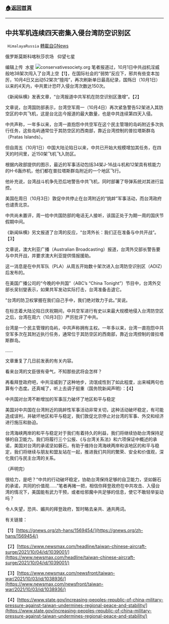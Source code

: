 ###  [:house:返回首頁](https://github.com/ourhimalayas/txt)
---


## 中共军机连续四天密集入侵台湾防空识别区
` HimalayaRussia` [轉載自GNews](https://gnews.org/zh-hans/1573067/)

俄罗斯莫斯科喀秋莎农场   仰望七星

编辑上传  水星
![](https://assets.gnews.org/wp-content/uploads/2021/10/T-2.jpg)conservativesociety.org
笔者报道过，10月1日中共战机淫威般地38架次闯入了台湾上空【1】，在国际社会的“弱势”反应下，邪共有些变本加厉，10月4日又出动52架次“擅闯”，再次刷新单日最高纪录，国殇日（10月1日）以来的4天内，中共累计恐吓入侵台湾次数达150次。

《新闻纵横》发表文章，“台湾报道中共军机在防空识别区激增”。【2】

文章说，台湾国防部表示，台湾空军周一（10月4日）再次紧急警告52架进入其防空区的中共飞机，这是台北迄今报道的最大数量，也是中共连续第四天入侵。

中共声称，一年多以来，台湾一直抱怨中共空军在这个民主管理的岛屿附近多次执行任务，这些岛屿通常位于其防空区的西南部，靠近台湾控制的普拉塔斯群岛（Pratas Islands）。

但自周五（10月1日）中国大陆沦陷日以来，中共已开始大规模增加其任务，在四天的时间里，近150架飞机飞入防区。

根据内政部提供的图示，最近的军事活动包括34架J-16战斗机和12架具有核能力的H-6轰炸机，他们都在普拉塔斯群岛附近的一个地区飞行。

他补充说，台湾战斗机争先恐后地警告中共飞机，同时部署了导弹系统对其进行监控。

美国在周日（10月3日）敦促中共停止在台湾附近的“挑衅”军事活动，而台湾政府也谴责北京。

中共尚未置评，周一给中共国防部的电话无人接听，该国正处于为期一周的国庆节假期中间。

《新闻纵横》另文报道了台湾的反应，“台湾外长：我们正在准备与中共开战”。【3】

文章说，澳大利亚广播（Australian Broadcasting）报道，台湾外交部长警告要与中共开战，并要求澳大利亚提供情报援助。

这一消息是在中共军队（PLA）从周五开始数十架次进入台湾防空识别区（ADIZ）后发布的。

在美国广播公司的“今晚的中共国”（ABC’s “China Tonight”）节目中，台湾外交部长吴钊燮表示，如果共军发动实际打击，台湾准备击退它。

“台湾的防卫权掌握在我们自己手中，我们绝对致力于此。”吴说。

在标志着大陆沦陷日庆祝期间，中共空军进行有史以来最大规模地侵入台湾防空区之后，台湾在周六（10月3日）严厉批评了中共。

台湾是一个民主管理的岛屿，中共声称拥有主权。一年多以来，台湾一直抱怨中共空军多次在其附近执行任务，通常位于其防空区的西南部，靠近台湾控制的普拉塔斯群岛。

……

文章重复了几日前发表的有关内容。

看来台湾的文臣很有骨气，不知那些武将会怎样？

再看拜登政府吧，中共淫威到了这种地步，流氓成性到了如此程度，出来喊两句也算有个态度。还真喊了，听上去调子挺重（国务院新闻声明）：【4】

中共国对台湾不断增加的军事压力破坏了地区和平与稳定

美国对中共国在台湾附近的挑衅性军事活动非常关切，这种活动破坏稳定，有可能造成误判，并破坏地区和平与稳定，我们敦促北京停止对台湾的军事、外交和经济进行施压和胁迫。

台湾海峡两岸的和平与稳定对于我们有着持久的利益，我们将继续协助台湾保持足够的自卫能力。我们将履行三个公报、《与台湾关系法》和六项保证中概述的承诺，美国对台湾的承诺坚如磐石，有助于维持台湾海峡两岸和该地区的和平与稳定，我们将继续与朋友和盟友站在一起，推进我们共同的繁荣、安全和价值观，深化我们与民主台湾的关系。

（声明完）

很给力，是吧？“中共的行动破坏稳定，协助台湾保持足够的自卫能力，坚如磐石的承诺，共同的价值观……”笔者再赌一把，相信你拜登政府在中共攻击、入侵台湾的情况下，美国能有武力干预，或者给邪魔中共足够的信息，使它不敢轻举妄动吗？

令人失望，恐共、媚共的拜登政府，暂时略去亲共、通共两词。

有关链接：

【1】[https://gnews.org/zh-hans/1569454/](https://gnews.org/zh-hans/1569454/)

【2】[https://www.newsmax.com/headline/taiwan-chinese-aircraft-surge/2021/10/04/id/1039001/](https://www.newsmax.com/headline/taiwan-chinese-aircraft-surge/2021/10/04/id/1039001/)

【3】[https://www.newsmax.com/newsfront/taiwan-war/2021/10/03/id/1038936/](https://www.newsmax.com/newsfront/taiwan-war/2021/10/03/id/1038936/)

【4】[https://www.state.gov/increasing-peoples-republic-of-china-military-pressure-against-taiwan-undermines-regional-peace-and-stability/](https://www.state.gov/increasing-peoples-republic-of-china-military-pressure-against-taiwan-undermines-regional-peace-and-stability/)
